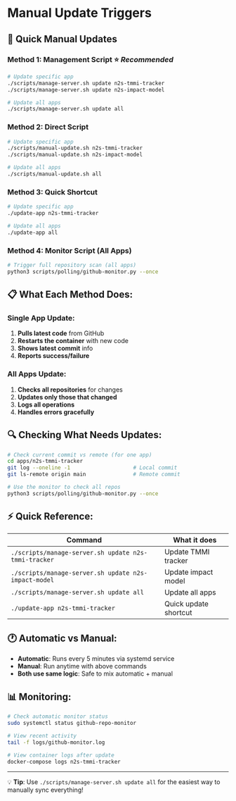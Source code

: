 # Manual Update Triggers

## 🚀 Quick Manual Updates

### **Method 1: Management Script** ⭐ *Recommended*
```bash
# Update specific app
./scripts/manage-server.sh update n2s-tmmi-tracker
./scripts/manage-server.sh update n2s-impact-model

# Update all apps
./scripts/manage-server.sh update all
```

### **Method 2: Direct Script**
```bash
# Update specific app
./scripts/manual-update.sh n2s-tmmi-tracker
./scripts/manual-update.sh n2s-impact-model

# Update all apps  
./scripts/manual-update.sh all
```

### **Method 3: Quick Shortcut**
```bash
# Update specific app
./update-app n2s-tmmi-tracker

# Update all apps
./update-app all
```

### **Method 4: Monitor Script (All Apps)**
```bash
# Trigger full repository scan (all apps)
python3 scripts/polling/github-monitor.py --once
```

## 📋 **What Each Method Does:**

### **Single App Update:**
1. **Pulls latest code** from GitHub
2. **Restarts the container** with new code
3. **Shows latest commit** info
4. **Reports success/failure**

### **All Apps Update:**
1. **Checks all repositories** for changes
2. **Updates only those that changed**
3. **Logs all operations**
4. **Handles errors gracefully**

## 🔍 **Checking What Needs Updates:**

```bash
# Check current commit vs remote (for one app)
cd apps/n2s-tmmi-tracker
git log --oneline -1                    # Local commit
git ls-remote origin main               # Remote commit

# Use the monitor to check all repos
python3 scripts/polling/github-monitor.py --once
```

## ⚡ **Quick Reference:**

| Command | What it does |
|---------|--------------|
| `./scripts/manage-server.sh update n2s-tmmi-tracker` | Update TMMI tracker |
| `./scripts/manage-server.sh update n2s-impact-model` | Update impact model |
| `./scripts/manage-server.sh update all` | Update all apps |
| `./update-app n2s-tmmi-tracker` | Quick update shortcut |

## 🕐 **Automatic vs Manual:**

- **Automatic**: Runs every 5 minutes via systemd service
- **Manual**: Run anytime with above commands
- **Both use same logic**: Safe to mix automatic + manual

## 📊 **Monitoring:**

```bash
# Check automatic monitor status
sudo systemctl status github-repo-monitor

# View recent activity
tail -f logs/github-monitor.log

# View container logs after update
docker-compose logs n2s-tmmi-tracker
```

---

💡 **Tip**: Use `./scripts/manage-server.sh update all` for the easiest way to manually sync everything!

